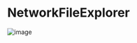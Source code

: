 # NetworkFileExplorer

![image](https://user-images.githubusercontent.com/19161231/70204936-b1c78480-1765-11ea-836a-5747db9539a9.png)
